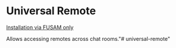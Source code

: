 # Universal Remote

[Installation via FUSAM only](https://sidiousious.gitlab.io/bc-addon-loader/)

Allows accessing remotes across chat rooms."# universal-remote" 
